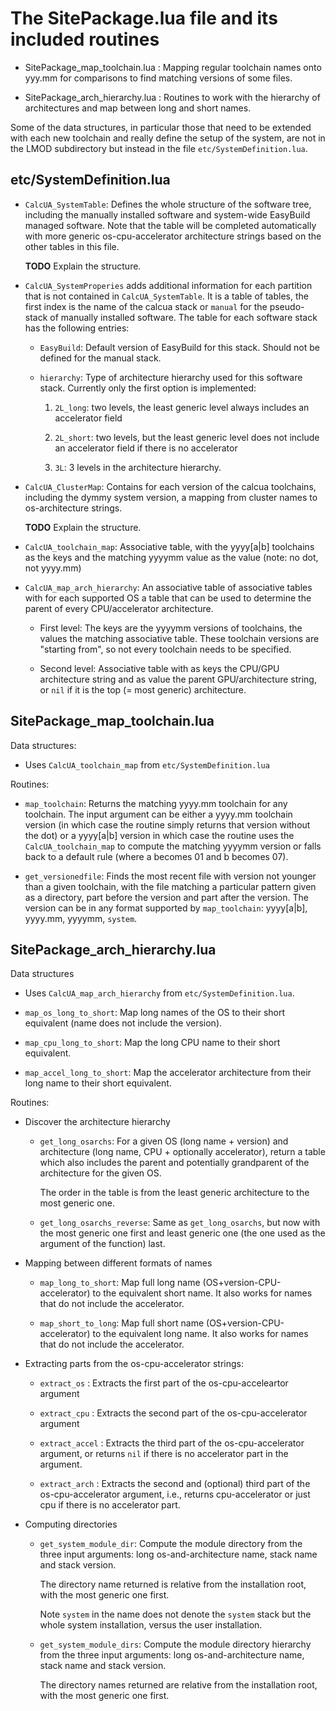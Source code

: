 # The SitePackage.lua file and its included routines

  * SitePackage_map_toolchain.lua : Mapping regular toolchain names onto yyy.mm for
    comparisons to find matching versions of some files.

  * SitePackage_arch_hierarchy.lua : Routines to work with the hierarchy of
    architectures and map between long and short names.

Some of the data structures, in particular those that need to be extended with each
new toolchain and really define the setup of the system, are not in the LMOD subdirectory
but instead in the file `etc/SystemDefinition.lua`.


## etc/SystemDefinition.lua

-   `CalcUA_SystemTable`: Defines the whole structure of the software tree, including the manually
    installed software and system-wide EasyBuild managed software. Note that the table will be
    completed automatically with more generic os-cpu-accelerator architecture strings based
    on the other tables in this file.

    **TODO** Explain the structure.

-   `CalcUA_SystemProperies` adds additional information for each partition that is not contained
    in `CalcUA_SystemTable`. It is a table of tables, the first index is the name of the calcua
    stack or `manual` for the pseudo-stack of manually installed software. The table for each
    software stack has the following entries:

    -   `EasyBuild`: Default version of EasyBuild for this stack. Should not be defined for the
        manual stack.

    -   `hierarchy`: Type of architecture hierarchy used for this software stack. Currently only 
        the first option is implemented:

        1.  `2L_long`: two levels, the least generic level always includes an accelerator field

        2.  `2L_short`: two levels, but the least generic level does not include an accelerator
            field if there is no accelerator

        3. `3L`: 3 levels in the architecture hierarchy.


-   `CalcUA_ClusterMap`: Contains for each version of the calcua toolchains, including
    the dymmy system version, a mapping from cluster names to os-architecture strings.

    **TODO** Explain the structure.

-   `CalcUA_toolchain_map`: Associative table, with the yyyy[a|b] toolchains as the keys and
    the matching yyyymm value as the value (note: no dot, not yyyy.mm)

-   `CalcUA_map_arch_hierarchy`: An associative table of associative tables with for each supported
    OS a table that can be used to determine the parent of every CPU/accelerator
    architecture.

    -   First level: The keys are the yyyymm versions of toolchains, the values the matching
        associative table. These toolchain versions are "starting from", so not every toolchain
        needs to be specified.

    -   Second level: Associative table with as keys the CPU/GPU architecture
        string and as value the parent GPU/architecture string, or `nil` if it is
        the top (= most generic) architecture.


## SitePackage_map_toolchain.lua

Data structures:

-   Uses `CalcUA_toolchain_map` from `etc/SystemDefinition.lua`

Routines:

-   `map_toolchain`:  Returns the matching yyyy.mm toolchain for any toolchain. The
    input argument can be either a yyyy.mm toolchain version (in which case the
    routine simply returns that version without the dot) or a yyyy[a|b] version in
    which case the routine uses the `CalcUA_toolchain_map` to compute the matching
    yyyymm version or falls back to a default rule (where a becomes 01 and b becomes
    07).
    
-   `get_versionedfile`: Finds the most recent file with version not younger than a
    given toolchain, with the file matching a particular pattern given as a directory,
    part before the version and part after the version. The version can be in any
    format supported by `map_toolchain`: yyyy[a|b], yyyy.mm, yyyymm, `system`.


## SitePackage_arch_hierarchy.lua

Data structures

-   Uses `CalcUA_map_arch_hierarchy` from `etc/SystemDefinition.lua`.

-   `map_os_long_to_short`: Map long names of the OS to their short equivalent
    (name does not include the version).

-   `map_cpu_long_to_short`: Map the long CPU name to their short equivalent.

-   `map_accel_long_to_short`: Map the accelerator architecture from their long
    name to their short equivalent.

Routines:

-   Discover the architecture hierarchy

    -   `get_long_osarchs`: For a given OS (long name + version) and architecture
        (long name, CPU + optionally accelerator), return a table which also includes
        the parent and potentially grandparent of the architecture for the given OS.

        The order in the table is from the least generic architecture to the most
        generic one.

    -   `get_long_osarchs_reverse`: Same as `get_long_osarchs`, but now with the
        most generic one first and least generic one (the one used as the argument
        of the function) last.

-   Mapping between different formats of names

    -   `map_long_to_short`: Map full long name (OS+version-CPU-accelerator) to the
        equivalent short name. It also works for names that do not include the
        accelerator.

    -   `map_short_to_long`: Map full short name (OS+version-CPU-accelerator) to the
        equivalent long name. It also works for names that do not include the
        accelerator.

-   Extracting parts from the os-cpu-accelerator strings:

    -   `extract_os`  : Extracts the first part of the os-cpu-acceleartor argument

    -   `extract_cpu` : Extracts the second part of the os-cpu-accelerator argument

    -   `extract_accel` : Extracts the third part of the os-cpu-accelerator argument,
        or returns `nil` if there is no accelerator part in the argument.

    -   `extract_arch` : Extracts the second and (optional) third part of the
        os-cpu-accelerator argument, i.e., returns cpu-accelerator or just cpu if there
        is no accelerator part.


-   Computing directories

    -   `get_system_module_dir`: Compute the module directory from the three input arguments:
        long os-and-architecture name, stack name and stack version.

        The directory name returned is relative from the installation root, with the most
        generic one first.

        Note `system` in the name does not denote the `system` stack but the whole
        system installation, versus the user installation.

    -   `get_system_module_dirs`: Compute the module directory hierarchy from the three input
        arguments: long os-and-architecture name, stack name and stack version.

        The directory names returned are relative from the installation root, with the most
        generic one first.


